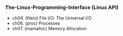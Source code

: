 ### The-Linux-Programming-Interface (Linux API)

- ch04. (fileio) File I/O: The Universal I/O
- ch06. (proc) Processes
- ch07. (mamalloc) Memory Allocation